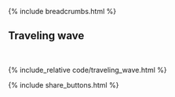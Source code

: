{% include breadcrumbs.html %}

## Traveling wave
<div class="header_line"><br/></div>

{% include_relative code/traveling_wave.html %}

<p style="clear: both;"></p>

{% include share_buttons.html %}



